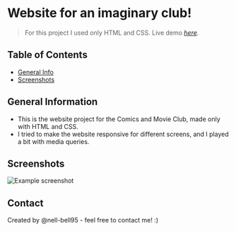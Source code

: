 # Website for an imaginary club!
> For this project I used only HTML and CSS.
> Live demo [_here_](https://nell-bell95.github.io/starting/).

## Table of Contents
* [General Info](#general-information)
* [Screenshots](#screenshots)



## General Information
- This is the website project for the Comics and Movie Club, made only with HTML and CSS.
- I tried to make the website responsive for different screens, and I played a bit with media queries.


## Screenshots
![Example screenshot](./full-size%20project%20screenshot.png)


## Contact
Created by @nell-bell95 - feel free to contact me! :)